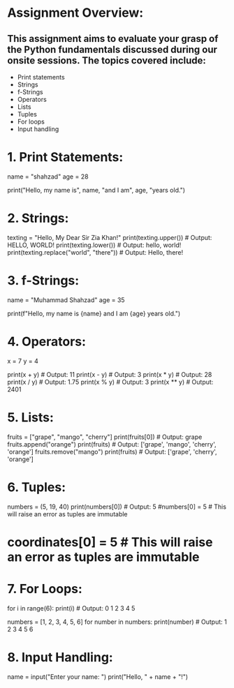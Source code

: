 # Assignment Overview:

## This assignment aims to evaluate your grasp of the Python fundamentals discussed during our onsite sessions. The topics covered include:

- Print statements
- Strings
- f-Strings
- Operators
- Lists
- Tuples
- For loops
- Input handling

# 1. Print Statements:

name = "shahzad"
age = 28

print("Hello, my name is", name, "and I am", age, "years old.")

# 2. Strings:

texting = "Hello, My Dear Sir Zia Khan!"
print(texting.upper()) # Output: HELLO, WORLD!
print(texting.lower()) # Output: hello, world!
print(texting.replace("world", "there")) # Output: Hello, there!

# 3. f-Strings:

name = "Muhammad Shahzad"
age = 35

print(f"Hello, my name is {name} and I am {age} years old.")

# 4. Operators:

x = 7
y = 4

print(x + y) # Output: 11
print(x - y) # Output: 3
print(x \* y) # Output: 28
print(x / y) # Output: 1.75
print(x % y) # Output: 3
print(x \*\* y) # Output: 2401

# 5. Lists:

fruits = ["grape", "mango", "cherry"]
print(fruits[0]) # Output: grape
fruits.append("orange")
print(fruits) # Output: ['grape', 'mango', 'cherry', 'orange']
fruits.remove("mango")
print(fruits) # Output: ['grape', 'cherry', 'orange']

# 6. Tuples:

numbers = (5, 19, 40)
print(numbers[0]) # Output: 5
#numbers[0] = 5 # This will raise an error as tuples are immutable

# coordinates[0] = 5 # This will raise an error as tuples are immutable

# 7. For Loops:

for i in range(6):
print(i) # Output: 0 1 2 3 4 5

numbers = [1, 2, 3, 4, 5, 6]
for number in numbers:
print(number) # Output: 1 2 3 4 5 6

# 8. Input Handling:

name = input("Enter your name: ")
print("Hello, " + name + "!")
